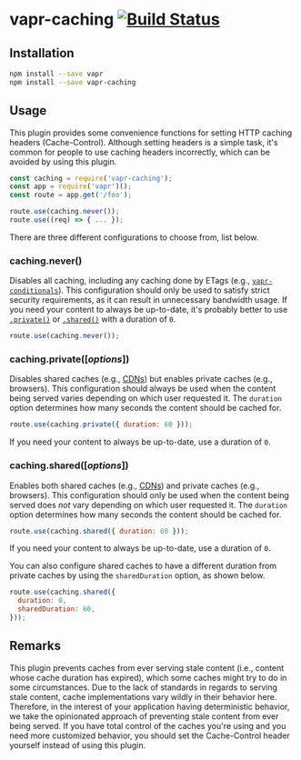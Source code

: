# vapr-caching [![Build Status](https://travis-ci.org/JoshuaWise/vapr-caching.svg?branch=master)](https://travis-ci.org/JoshuaWise/vapr-caching)

## Installation

```bash
npm install --save vapr
npm install --save vapr-caching
```

## Usage

This plugin provides some convenience functions for setting HTTP caching headers (Cache-Control). Although setting headers is a simple task, it's common for people to use caching headers incorrectly, which can be avoided by using this plugin.

```js
const caching = require('vapr-caching');
const app = require('vapr')();
const route = app.get('/foo');

route.use(caching.never());
route.use((req) => { ... });
```

There are three different configurations to choose from, list below.

### caching.never()

Disables all caching, including any caching done by ETags (e.g., [`vapr-conditionals`](https://github.com/JoshuaWise/vapr-conditionals)). This configuration should only be used to satisfy strict security requirements, as it can result in unnecessary bandwidth usage. If you need your content to always be up-to-date, it's probably better to use [`.private()`](#cachingprivateoptions) or [`.shared()`](#cachingsharedoptions) with a duration of `0`.

```js
route.use(caching.never());
```

### caching.private([*options*])

Disables shared caches (e.g., [CDNs](https://en.wikipedia.org/wiki/Content_delivery_network)) but enables private caches (e.g., browsers). This configuration should always be used when the content being served varies depending on which user requested it. The `duration` option determines how many seconds the content should be cached for.

```js
route.use(caching.private({ duration: 60 }));
```

If you need your content to always be up-to-date, use a duration of `0`.

### caching.shared([*options*])

Enables both shared caches (e.g., [CDNs](https://en.wikipedia.org/wiki/Content_delivery_network)) and private caches (e.g., browsers). This configuration should only be used when the content being served does *not* vary depending on which user requested it. The `duration` option determines how many seconds the content should be cached for.

```js
route.use(caching.shared({ duration: 60 }));
```

If you need your content to always be up-to-date, use a duration of `0`.

You can also configure shared caches to have a different duration from private caches by using the `sharedDuration` option, as shown below.

```js
route.use(caching.shared({
  duration: 0,
  sharedDuration: 60,
}));
```

## Remarks

This plugin prevents caches from ever serving stale content (i.e., content whose cache duration has expired), which some caches might try to do in some circumstances. Due to the lack of standards in regards to serving stale content, cache implementations vary wildly in their behavior here. Therefore, in the interest of your application having deterministic behavior, we take the opinionated approach of preventing stale content from ever being served. If you have total control of the caches you're using and you need more customized behavior, you should set the Cache-Control header yourself instead of using this plugin.
